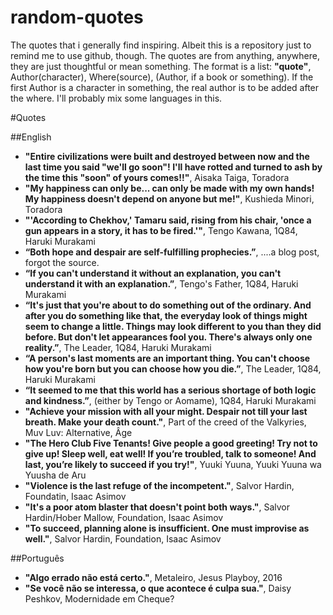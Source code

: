 # random-quotes
The quotes that i generally find inspiring. Albeit this is a repository just to remind me to use github, though. The quotes are from anything, anywhere, they are just thoughtful or mean something. The format is a list: **"quote"**, Author(character), Where(source), (Author, if a book or something). If the first Author is a character in something, the real author is to be added after the where. I'll probably mix some languages in this.

#Quotes

##English
- **"Entire civilizations were built and destroyed between now and the last time you said "we'll go soon"! I'll have rotted and turned to ash by the time this "soon" of yours comes!!"**, Aisaka Taiga, Toradora
- **"My happiness can only be... can only be made with my own hands! My happiness doesn't depend on anyone but me!"**, Kushieda Minori, Toradora
- **"'According to Chekhov,' Tamaru said, rising from his chair, 'once a gun appears in a story, it has to be fired.'"**, Tengo Kawana, 1Q84, Haruki Murakami
- **“Both hope and despair are self-fulfilling prophecies.”**, ....a blog post, forgot the source.
- **“If you can't understand it without an explanation, you can't understand it with an explanation.”**, Tengo's Father, 1Q84, Haruki Murakami
- **“It's just that you're about to do something out of the ordinary. And after you do something like that, the everyday look of things might seem to change a little. Things may look different to you than they did before. But don't let appearances fool you. There's always only one reality.”**, The Leader, 1Q84, Haruki Murakami
- **“A person's last moments are an important thing. You can't choose how you're born but you can choose how you die.”**, The Leader, 1Q84, Haruki Murakami
- **“It seemed to me that this world has a serious shortage of both logic and kindness.”**, (either by Tengo or Aomame), 1Q84, Haruki Murakami
- **"Achieve your mission with all your might. Despair not till your last breath. Make your death count."**, Part of the creed of the Valkyries, Muv Luv: Alternative, Âge
- **"The Hero Club Five Tenants!  Give people a good greeting! Try not to give up! Sleep well, eat well! If you’re troubled, talk to someone! And last, you’re likely to succeed if you try!"**, Yuuki Yuuna, Yuuki Yuuna wa Yuusha de Aru
- **"Violence is the last refuge of the incompetent."**, Salvor Hardin, Foundatin, Isaac Asimov
- **"It's a poor atom blaster that doesn't point both ways."**, Salvor Hardin/Hober Mallow, Foundation, Isaac Asimov
- **"To succeed, planning alone is insufficient. One must improvise as well."**, Salvor Hardin, Foundation, Isaac Asimov

##Português
- **"Algo errado não está certo."**, Metaleiro, Jesus Playboy, 2016
- **"Se você não se interessa, o que acontece é culpa sua."**, Daisy Peshkov, Modernidade em Cheque?

